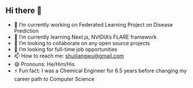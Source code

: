 ## Hi there 👋

- 🔭 I’m currently working on Federated Learning Project on Disease Prediction
- 🌱 I’m currently learning Next.js, NVIDIA’s FLARE framework
- 👯 I’m looking to collaborate on any open source projects
- 🤔 I’m looking for full-time job opportunities
- 📫 How to reach me: shuiliangwu@gmail.com
- 😄 Pronouns: He/Him/His
- ⚡ Fun fact: I was a Chemical Engineer for 6.5 years before changing my career path to Computer Science
